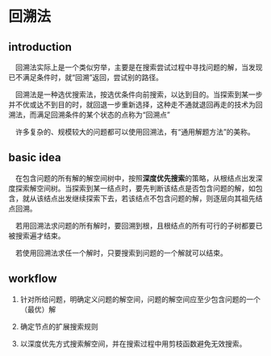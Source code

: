 # 回溯法

## introduction

&emsp;回溯法实际上是一个类似穷举，主要是在搜索尝试过程中寻找问题的解，当发现已不满足条件时，就“回溯”返回，尝试别的路径。

&emsp;回溯法是一种选优搜索法，按选优条件向前搜索，以达到目的。当探索到某一步并不优或达不到目的时，就回退一步重新选择，这种走不通就退回再走的技术为回溯法，而满足回溯条件的某个状态的点称为“回溯点”

&emsp;许多复杂的、规模较大的问题都可以使用回溯法，有“通用解题方法”的美称。

## basic idea

&emsp;在包含问题的所有解的解空间树中，按照**深度优先搜索**的策略，从根结点出发深度探索解空间树。当探索到某一结点时，要先判断该结点是否包含问题的解，如包含，就从该结点出发继续探索下去，若该结点不包含问题的解，则逐层向其祖先结点回溯。

&emsp;若用回溯法求问题的所有解时，要回溯到根，且根结点的所有可行的子树都要已被搜索遍才结束。

&emsp;若使用回溯法求任一个解时，只要搜索到问题的一个解就可以结束。

## workflow

1. 针对所给问题，明确定义问题的解空间，问题的解空间应至少包含问题的一个（最优）解

2. 确定节点的扩展搜索规则

3. 以深度优先方式搜索解空间，并在搜索过程中用剪枝函数避免无效搜索。

